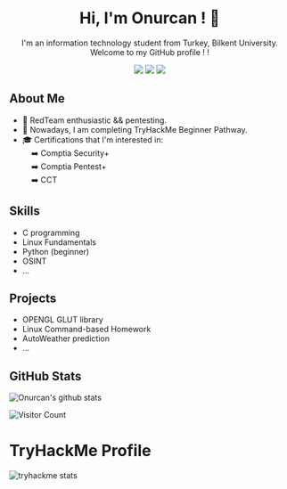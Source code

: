 
<!-- Introduction -->
<h1 align="center">Hi, I'm Onurcan ! 👋</h1>
<p align="center">
  I'm an information technology student from Turkey, Bilkent University. 
  Welcome to my GitHub profile ! !
</p>

<!-- Badges -->
<p align="center">
  <a href="https://www.linkedin.com/in/onurcan-genç-b582311b9/"><img src="https://img.shields.io/badge/LinkedIn-Connect-blue?logo=linkedin"></a>
  <a href="mailto:rekal1417@gmail.com"><img src="https://img.shields.io/badge/Email-Send%20a%20Message-red?logo=gmail"></a>
  <a href="https://open.spotify.com/user/11182743495"><img src="https://img.shields.io/badge/Spotify-Listen-green?logo=spotify"></a>
</p>

<!-- About Me -->
## About Me
- 💼 RedTeam enthusiastic && pentesting.
- 🌱 Nowadays, I am completing TryHackMe Beginner Pathway.
- 🎓 Certifications that I'm interested in: 
   <br/>&nbsp;&nbsp;&nbsp;&nbsp;➡️ Comptia Security+
   <br/>&nbsp;&nbsp;&nbsp;&nbsp;➡️ Comptia Pentest+
   <br/>&nbsp;&nbsp;&nbsp;&nbsp;➡️ CCT
<!-- Skills -->
## Skills
- C programming
- Linux Fundamentals
- Python (beginner)
- OSINT
- ...

<!-- Projects -->
## Projects
- OPENGL GLUT library
- Linux Command-based Homework
- AutoWeather prediction
- ...

<!-- GitHub Stats -->
## GitHub Stats
![Onurcan's github stats](https://github-readme-stats.vercel.app/api?username=onurcangnc&show_icons=true&theme=dracula)

<!-- Footer -->
<img src="https://visitor-badge.laobi.icu/badge?page_id=onurcangnc" alt="Visitor Count">



# TryHackMe Profile
![tryhackme stats](https://raw.githubusercontent.com/onurcangnc/onurcangnc/master/assets/thm_propic.png)

